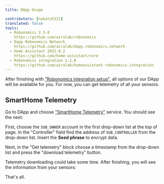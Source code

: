 ```yaml
---
title: DApp Usage

contributors: [nakata5321]
translated: false
tools:   
  - Robonomics 2.3.0
    https://github.com/airalab/robonomics
  - Dapp Robonomics Network 
    https://github.com/airalab/dapp.robonomics.network
  - Home Assistant 2022.8.2
    https://github.com/home-assistant/core
  - Robonomics integration 1.1.0
    https://github.com/airalab/homeassistant-robonomics-integration
---
```


After finishing with ["Robonomics integration setup"](/docs/robonomics-integration-setup/), all options of our DApp will be available for you.
For now, you can get telemetry of all your sensors.

## SmartHome Telemetry

Go to DApp and  choose ["SmartHome Telemetry"](https://dapp.robonomics.network/#/smarthome-telemetry) service. You should see the next:

<robo-wiki-picture src="home-assistant/telemetry-start.jpg" />

First, choose the `SUB_OWNER` account in the first drop-down list at the top of page. In the "Controller" field 
find the address of `SUB_CONTROLLER` from the drop-down list.
Insert the **Seed phrase** to encrypt data.

Next, in the "Get telemetry" block choose a timestamp from the drop-down list and press the "download telemetry" button.

<robo-wiki-picture src="home-assistant/datalog-time.jpg" />

Telemetry downloading could take some time. After finishing, you will see the information from your sensors:

<robo-wiki-picture src="home-assistant/telemetry.jpg" />

That's all.


<!---
## Launch devices

Go back and  choose service ["SmartHome Telemetry"](https://dapp.robonomics.network/#/services). You will forward to DApp website. In first login give permission to website to use polkadot{.js} extension. You will see next:

<robo-wiki-picture src="home-assistant/telemetry-start.jpg" />

Find address of your `user` account and press blue button:

<robo-wiki-picture src="home-assistant/datalog-start.jpg" />

And you will see popup "Launch" window:

<robo-wiki-picture src="home-assistant/launch-window.jpg" />

Launch command calls HomeAssistant service, first two fields are **service name** - "Platform" and **service function** - "Name". Let's find them.

For this go to your Home Assistant interface in browser -> `Developer tools` -> `SERVICES` and turn on `YAML mode`.

<robo-wiki-picture src="home-assistant/ha-services.jpg" />

Find a service you need using a search field or choose from a drop-down list there.

<robo-wiki-picture src="home-assistant/ha-light.jpg" />

Let's find a `light` service. You will see available functions(`turn_on`, `turn_off`, `toggle`). Choose `turn_on` function.

<robo-wiki-picture src="home-assistant/ha-light-on.jpg" />

On the picture you see **service name** - `light` and **service function** - `turn_on`. Write these statements to popup window of DApp.

<robo-wiki-picture src="home-assistant/light-window.jpg" />

Next you need to find the sensor ID. For this go to `Overview` on the HA page. Find sensor, which you want to turn on(in this example it is the light) and press on it. 

<robo-wiki-picture src="home-assistant/light-name.jpg" />

You will see a popup window and with a "settings" button on it the top-right corner. Press on it. The popup window will change. In the new window you will find required `entity_id`:

<robo-wiki-picture src="home-assistant/entity-ha.jpg" />

Copy it and paste to field in our dapp:

<robo-wiki-picture src="home-assistant/dapp-entity.jpg" />

Finally, press `SEND` button and sign transaction with your password. Wait until transaction is in block and check your light. It should be turned on (sometimes it takes a bit more time).

Congratulations, You have fully installed and set up Your Home Assistant with Robonomics!
-->
